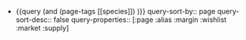 - {{query (and (page-tags [[species]]) )}}
  query-sort-by:: page
  query-sort-desc:: false
  query-properties:: [:page :alias :margin :wishlist :market :supply]